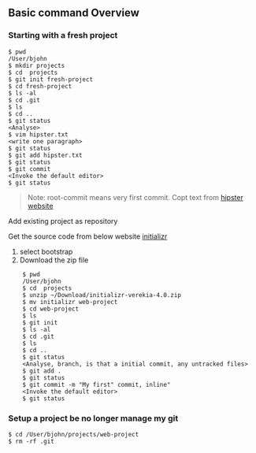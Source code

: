 ## Basic command Overview

### Starting with a fresh project

    $ pwd
    /User/bjohn
    $ mkdir projects
    $ cd  projects
    $ git init fresh-project
    $ cd fresh-project
    $ ls -al
    $ cd .git
    $ ls
    $ cd ..
    $ git status
    <Analyse>
    $ vim hipster.txt
    <write one paragraph>
    $ git status
    $ git add hipster.txt
    $ git status
    $ git commit
    <Invoke the default editor>
    $ git status

> Note: root-commit means very first commit.
> Copt text from [hipster website](http://hipsum.co)

Add existing project as repository

Get the source code from below website [initializr](http://initializr.com)

 1. select bootstrap 
 2. Download the zip file

```
    $ pwd
    /User/bjohn
    $ cd  projects
    $ unzip ~/Download/initializr-verekia-4.0.zip
    $ mv initializr web-project
    $ cd web-project
    $ ls
    $ git init
    $ ls -al
    $ cd .git
    $ ls
    $ cd ..
    $ git status
    <Analyse, branch, is that a initial commit, any untracked files>
    $ git add .
    $ git status
    $ git commit -m "My first" commit, inline"
    <Invoke the default editor>
    $ git status
```
### Setup a project be no longer manage my git

    $ cd /User/bjohn/projects/web-project
    $ rm -rf .git


<!--stackedit_data:
eyJoaXN0b3J5IjpbMTU0MDg4NTkyNyw4NjA5MjEyNjldfQ==
-->